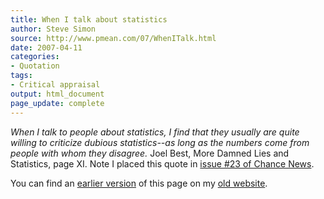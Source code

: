 ```yaml
---
title: When I talk about statistics
author: Steve Simon
source: http://www.pmean.com/07/WhenITalk.html
date: 2007-04-11
categories:
- Quotation
tags:
- Critical appraisal
output: html_document
page_update: complete
---
```


*When I talk to people about statistics, I find that they usually are quite willing to criticize dubious statistics--as long as the numbers come from people with whom they disagree.* Joel Best, More Damned Lies and Statistics, page XI. Note I placed this quote in [issue #23 of Chance News][cha1].

You can find an [earlier version][sim1] of this page on my [old website][sim2].

[sim1]: http://www.pmean.com/07/WhenITalk.html
[sim2]: http://www.pmean.com

[cha1]: http://chance.dartmouth.edu/chancewiki/index.php/Chance_News_23

